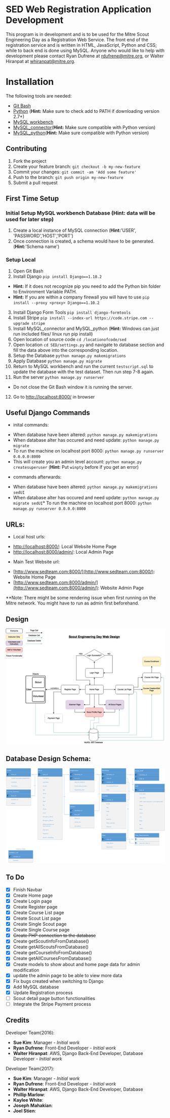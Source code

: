 # SED Web Registration Application Development

This program is in development and is to be used for the Mitre Scout Engineering Day as a Registration Web Service. The front end of the registration service and is written in HTML, JavaScript, Python and CSS; while to back end is done using MySQL. Anyone who would like to help with development please contact Ryan Dufrene at rdufrene@mitre.org, or Walter Hiranpat at whiranpat@mitre.org.


# Installation

The following tools are needed:
- [Git Bash](https://git-for-windows.github.io/)
- [Python](https://www.python.org/downloads/) (**Hint:** Make sure to check add to PATH if downloading version 2.7+)
- [MySQL workbench](http://dev.mysql.com/downloads/workbench/)
- [MySQL_connector](https://dev.mysql.com/downloads/connector/c/6.0.html)(**Hint:** Make sure compatible with Python version)
- [MySQL_python](https://pypi.python.org/pypi/MySQL-python/1.2.5)(**Hint:** Make sure compatible with Python version)


## Contributing
1. Fork the project
2. Create your feature branch: `git checkout -b my-new-feature`
3. Commit your changes: `git commit -am 'Add some feature'`
4. Push to the branch: `git push origin my-new-feature`
5. Submit a pull request


## First Time Setup
### Initial Setup MySQL workbench Database (**Hint:** data will be used for later step)
1. Create a local instance of MySQL connection (**Hint:**'USER', 'PASSWORD','HOST','PORT')
2. Once connection is created, a schema would have to be generated.(**Hint:**'Schema name')


### Setup Local
1. Open Git Bash
2. Install Django `pip install Django==1.10.2`
  * **Hint:** If it does not recognize pip you need to add the Python bin folder to Environment Variable PATH.
  * **Hint:** If you are within a company firewall you will have to use `pip install --proxy <proxy> Django==1.10.2`
3. Install Django Form Tools `pip install django-formtools`
4. Install Stripe `pip install --index-url https://code.stripe.com --upgrade stripe`
5. Install MySQL_connector and MySQL_python (**Hint:** Windows can just run included files/ linux run pip install)
6. Open location of source code `cd /locationofcode/sed`
7. Open location `cd SED/settings.py` and navigate to database section and fill the data above into the corresponding location.
8. Setup the Database `python manage.py makemigrations`
9. Apply Database `python manage.py migrate`
10. Return to MySQL workbench and run the current `testscript.sql` to update the database with the test dataset. Then run step 7-8 again.
11. Run the server `python manage.py runserver`
  * Do not close the Git Bash window it is running the server.
12. Go to [http://localhost:8000/](http://localhost:8000/) in browser


## Useful Django Commands
- inital commands:
* When database have been altered: `python manage.py makemigrations` 
* When database alter has occured and need update: `python manage.py migrate`
* To run the machine on localhost port 8000: `python manage.py runserver 0.0.0.0:8000`
* This will create you an admin level account: `python manage.py createsuperuser` (**Hint:** Put `winpty` before if you get an error)
- commands afterwards:
* When database have been altered: `python manage.py makemigrations sedUI`
* When database alter has occured and need update: `python manage.py migrate sedUI`* To run the machine on localhost port 8000: `python manage.py runserver 0.0.0.0:8000`

## URLs:

- Local host urls:
* [http://localhost:8000/](http://localhost:8000/): Local Website Home Page
* [http://localhost:8000/admin/](http://localhost:8000/admin/): Local	Admin Page

- Main Test Website url:
* [http://www.sedteam.com:8000/](http://www.sedteam.com:8000/): Website Home Page
* [http://www.sedteam.com:8000/admin/](http://www.sedteam.com:8000/admin/): Website Admin Page

**Note: There might be some rendering issue when first running on the Mitre network. You might have to run as admin first beforehand.

## Design

![ScoutEngineeringDayWebDesign.png](ScoutEngineeringDayWebDesign.png?raw=true "Scout Engineering Day Web Design")


## Database Design Schema:

![Relationship_Schema.png](Relationship_Schema.png?raw=true "Scout Engineering Day Database")


## To Do

- [x] Finish Navbar
- [x] Create Home page
- [x] Create Login page
- [x] Create Register page
- [x] Create Course List page
- [x] Create Scout List page
- [x] Create Single Scout page
- [x] Create Single Course page
- [x] ~~Create PHP connection to the database~~
- [x] Create getScoutInfoFromDatabase()
- [x] Create getAllScoutsFromDatabase()
- [x] Create getCourseInfoFromDatabase()
- [x] Create getAllCoursesFromDatabase()
- [x] Create models to show about and home page data for admin modification 
- [x] update the admin page to be able to view more data
- [x] Fix bugs created when switching to Django
- [x] Add MySQL database
- [x] Update Registration process
- [ ] Scout detail page button functionalities 
- [ ] Integrate the Stripe Payment process

## Credits
Developer Team(2016):
* **Sue Kim**: Manager - *Initial work*
* **Ryan Dufrene**: Front-End Developer - *Initial work*
* **Walter Hiranpat**: AWS, Django Back-End Developer, Database 
Developer - *Initial work*

Developer Team(2017):
* **Sue Kim**: Manager - *Initial work*
* **Ryan Dufrene**: Front-End Developer - *Initial work*
* **Walter Hiranpat**: AWS, Django Back-End Developer, Database 
* **Phillip Marlow**:
* **Kaylee White**:
* **Joseph Mahakian**:
* **Joel Stien**:
